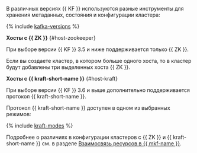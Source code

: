 В различных версиях {{ KF }} используются разные инструменты для хранения метаданных, состояния и конфигурации кластера:

{% include [kafka-versions](kafka-versions.md) %}

**Хосты с {{ ZK }}** {#host-zookeeper}

При выборе версии {{ KF }} 3.5 и ниже поддерживается только {{ ZK }}.

Если вы создаете кластер, в котором больше одного хоста, то в кластер будут добавлены три выделенных хоста {{ ZK }}.

**Хосты с {{ kraft-short-name }}** {#host-kraft}

При выборе версии {{ KF }} 3.6 и выше дополнительно поддерживается протокол {{ kraft-short-name }}.

Протокол {{ kraft-short-name }} доступен в одном из выбранных режимов:

{% include [kraft-modes](kraft-modes.md) %}

Подробнее о различиях в конфигурации кластеров с {{ ZK }} и {{ kraft-short-name }} см. в разделе [Взаимосвязь ресурсов в {{ mkf-name }}](../../../managed-kafka/concepts/index.md).
